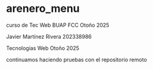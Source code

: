# arenero_menu
curso de Tec Web BUAP FCC Otoño 2025

Javier Martínez Rivera
202338986

Tecnologias Web
Otoño 2025


continuamos haciendo pruebas con el repositorio remoto
